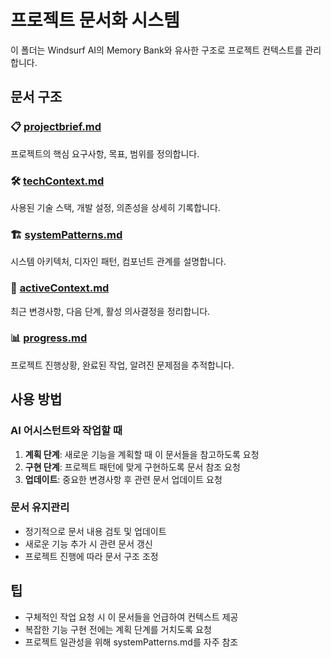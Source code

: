 # 프로젝트 문서화 시스템

이 폴더는 Windsurf AI의 Memory Bank와 유사한 구조로 프로젝트 컨텍스트를 관리합니다.

## 문서 구조

### 📋 [projectbrief.md](./projectbrief.md)
프로젝트의 핵심 요구사항, 목표, 범위를 정의합니다.

### 🛠️ [techContext.md](./techContext.md)
사용된 기술 스택, 개발 설정, 의존성을 상세히 기록합니다.

### 🏗️ [systemPatterns.md](./systemPatterns.md)
시스템 아키텍처, 디자인 패턴, 컴포넌트 관계를 설명합니다.

### 🔄 [activeContext.md](./activeContext.md)
최근 변경사항, 다음 단계, 활성 의사결정을 정리합니다.

### 📊 [progress.md](./progress.md)
프로젝트 진행상황, 완료된 작업, 알려진 문제점을 추적합니다.

## 사용 방법

### AI 어시스턴트와 작업할 때
1. **계획 단계**: 새로운 기능을 계획할 때 이 문서들을 참고하도록 요청
2. **구현 단계**: 프로젝트 패턴에 맞게 구현하도록 문서 참조 요청
3. **업데이트**: 중요한 변경사항 후 관련 문서 업데이트 요청

### 문서 유지관리
- 정기적으로 문서 내용 검토 및 업데이트
- 새로운 기능 추가 시 관련 문서 갱신
- 프로젝트 진행에 따라 문서 구조 조정

## 팁
- 구체적인 작업 요청 시 이 문서들을 언급하여 컨텍스트 제공
- 복잡한 기능 구현 전에는 계획 단계를 거치도록 요청
- 프로젝트 일관성을 위해 systemPatterns.md를 자주 참조
